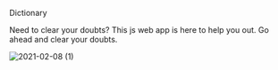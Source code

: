 Dictionary

Need to clear your doubts? This js web app is here to help you out.
Go ahead and clear your doubts.

 
![2021-02-08 (1)](https://user-images.githubusercontent.com/72956186/107234795-09d4d780-6a4a-11eb-99e3-1d7df969082e.png)
